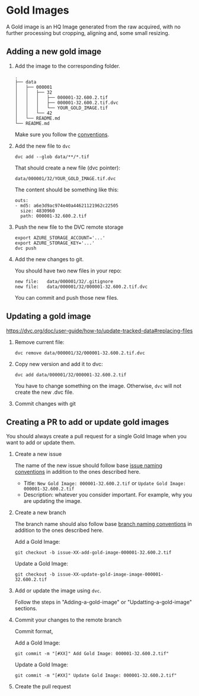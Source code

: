 # Gold Images

A Gold image is an HQ Image generated from the raw acquired, with no further processing but cropping, aligning and, some small resizing.

## Adding a new gold image

1. Add the image to the corresponding folder.  

    ```text
    .
    ├── data
    │   ├── 000001
    │   │   ├── 32
    │   │   │   ├── 000001-32.600.2.tif
    │   │   │   ├── 000001-32.600.2.tif.dvc
    │   │   │   └── YOUR_GOLD_IMAGE.tif
    │   │   └── 42
    │   └── README.md
    └── README.md
    ```

    Make sure you follow the [conventions](./data/README.md).  

2. Add the new file to `dvc`

    ```text
    dvc add --glob data/**/*.tif
    ```

    That should create a new file (dvc pointer):

    ```text
    data/000001/32/YOUR_GOLD_IMAGE.tif.dvc
    ```

    The content should be something like this:

    ```text
    outs:
    - md5: a6e3d9ac974e40a44621121962c22505
      size: 4830960
      path: 000001-32.600.2.tif
    ```

3. Push the new file to the DVC remote storage

    ```text
    export AZURE_STORAGE_ACCOUNT='...'
    export AZURE_STORAGE_KEY='...'
    dvc push
    ```

4. Add the new changes to git.

    You should have two new files in your repo:

    ```text
    new file:   data/000001/32/.gitignore
    new file:   data/000001/32/000001-32.600.2.tif.dvc
    ```

    You can commit and push those new files.

## Updating a gold image

<https://dvc.org/doc/user-guide/how-to/update-tracked-data#replacing-files>

1. Remove current file:

    ```text
    dvc remove data/000001/32/000001-32.600.2.tif.dvc
    ```

2. Copy new version and add it to dvc:

    ```text
    dvc add data/000001/32/000001-32.600.2.tif
    ```

    You have to change something on the image. Otherwise, `dvc` will not create the new .dvc file.

3. Commit changes with git

## Creating a PR to add or update gold images

You should always create a pull request for a single Gold Image when you want to add or update them.

1. Create a new issue

    The name of the new issue should follow base [issue naming conventions](../CONTRIBUTING.md) in addition to the ones described here.

    * Title: `New Gold Image: 000001-32.600.2.tif` or `Update Gold Image: 000001-32.600.2.tif`
    * Description: whatever you consider important. For example, why you are updating the image.

2. Create a new branch

    The branch name should also follow base [branch naming conventions](../CONTRIBUTING.md) in addition to the ones described here.

    Add a Gold Image:

    ```text
    git checkout -b issue-XX-add-gold-image-000001-32.600.2.tif
    ```

    Update a Gold Image:

    ```text
    git checkout -b issue-XX-update-gold-image-image-000001-32.600.2.tif
    ```

3. Add or update the image using `dvc`.

    Follow the steps in "Adding-a-gold-image" or "Updatting-a-gold-image" sections.

4. Commit your changes to the remote branch

    Commit format,

    Add a Gold Image:

    ```text
    git commit -m "[#XX]" Add Gold Image: 000001-32.600.2.tif"
    ```

    Update a Gold Image:

    ```text
    git commit -m "[#XX]" Update Gold Image: 000001-32.600.2.tif"
    ```

5. Create the pull request
